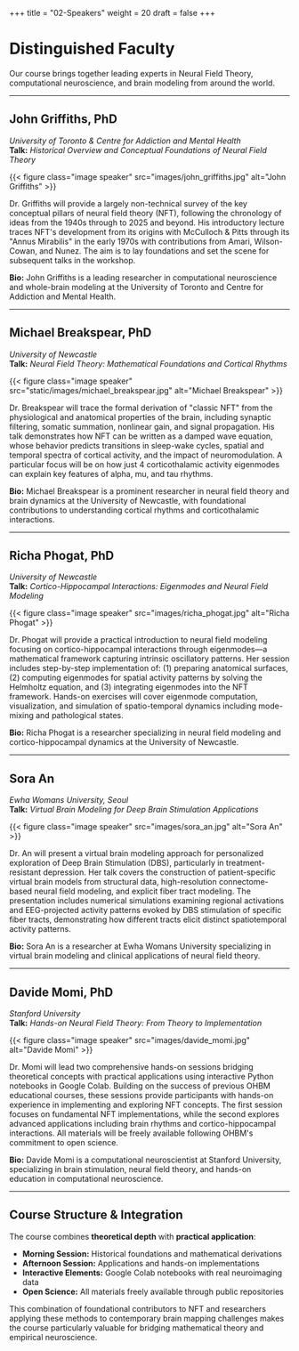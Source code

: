 +++
title = "02-Speakers"
weight = 20
draft = false
+++

# Distinguished Faculty

Our course brings together leading experts in Neural Field Theory, computational neuroscience, and brain modeling from around the world.

---

## **John Griffiths, PhD**
*University of Toronto & Centre for Addiction and Mental Health*  
**Talk:** *Historical Overview and Conceptual Foundations of Neural Field Theory*

{{< figure class="image speaker" src="images/john_griffiths.jpg" alt="John Griffiths" >}}

Dr. Griffiths will provide a largely non-technical survey of the key conceptual pillars of neural field theory (NFT), following the chronology of ideas from the 1940s through to 2025 and beyond. His introductory lecture traces NFT's development from its origins with McCulloch & Pitts through its "Annus Mirabilis" in the early 1970s with contributions from Amari, Wilson-Cowan, and Nunez. The aim is to lay foundations and set the scene for subsequent talks in the workshop.

**Bio:** John Griffiths is a leading researcher in computational neuroscience and whole-brain modeling at the University of Toronto and Centre for Addiction and Mental Health.

---

## **Michael Breakspear, PhD**
*University of Newcastle*  
**Talk:** *Neural Field Theory: Mathematical Foundations and Cortical Rhythms*

{{< figure class="image speaker" src="static/images/michael_breakspear.jpg" alt="Michael Breakspear" >}}

Dr. Breakspear will trace the formal derivation of "classic NFT" from the physiological and anatomical properties of the brain, including synaptic filtering, somatic summation, nonlinear gain, and signal propagation. His talk demonstrates how NFT can be written as a damped wave equation, whose behavior predicts transitions in sleep-wake cycles, spatial and temporal spectra of cortical activity, and the impact of neuromodulation. A particular focus will be on how just 4 corticothalamic activity eigenmodes can explain key features of alpha, mu, and tau rhythms.

**Bio:** Michael Breakspear is a prominent researcher in neural field theory and brain dynamics at the University of Newcastle, with foundational contributions to understanding cortical rhythms and corticothalamic interactions.

---

## **Richa Phogat, PhD**
*University of Newcastle*  
**Talk:** *Cortico-Hippocampal Interactions: Eigenmodes and Neural Field Modeling*

{{< figure class="image speaker" src="images/richa_phogat.jpg" alt="Richa Phogat" >}}

Dr. Phogat will provide a practical introduction to neural field modeling focusing on cortico-hippocampal interactions through eigenmodes—a mathematical framework capturing intrinsic oscillatory patterns. Her session includes step-by-step implementation of: (1) preparing anatomical surfaces, (2) computing eigenmodes for spatial activity patterns by solving the Helmholtz equation, and (3) integrating eigenmodes into the NFT framework. Hands-on exercises will cover eigenmode computation, visualization, and simulation of spatio-temporal dynamics including mode-mixing and pathological states.

**Bio:** Richa Phogat is a researcher specializing in neural field modeling and cortico-hippocampal dynamics at the University of Newcastle.

---

## **Sora An**
*Ewha Womans University, Seoul*  
**Talk:** *Virtual Brain Modeling for Deep Brain Stimulation Applications*

{{< figure class="image speaker" src="images/sora_an.jpg" alt="Sora An" >}}

Dr. An will present a virtual brain modeling approach for personalized exploration of Deep Brain Stimulation (DBS), particularly in treatment-resistant depression. Her talk covers the construction of patient-specific virtual brain models from structural data, high-resolution connectome-based neural field modeling, and explicit fiber tract modeling. The presentation includes numerical simulations examining regional activations and EEG-projected activity patterns evoked by DBS stimulation of specific fiber tracts, demonstrating how different tracts elicit distinct spatiotemporal activity patterns.

**Bio:** Sora An is a researcher at Ewha Womans University specializing in virtual brain modeling and clinical applications of neural field theory.

---

## **Davide Momi, PhD**
*Stanford University*  
**Talk:** *Hands-on Neural Field Theory: From Theory to Implementation*

{{< figure class="image speaker" src="images/davide_momi.jpg" alt="Davide Momi" >}}

Dr. Momi will lead two comprehensive hands-on sessions bridging theoretical concepts with practical applications using interactive Python notebooks in Google Colab. Building on the success of previous OHBM educational courses, these sessions provide participants with hands-on experience in implementing and exploring NFT concepts. The first session focuses on fundamental NFT implementations, while the second explores advanced applications including brain rhythms and cortico-hippocampal interactions. All materials will be freely available following OHBM's commitment to open science.

**Bio:** Davide Momi is a computational neuroscientist at Stanford University, specializing in brain stimulation, neural field theory, and hands-on education in computational neuroscience.

---

## **Course Structure & Integration**

The course combines **theoretical depth** with **practical application**:

- **Morning Session:** Historical foundations and mathematical derivations
- **Afternoon Session:** Applications and hands-on implementations  
- **Interactive Elements:** Google Colab notebooks with real neuroimaging data
- **Open Science:** All materials freely available through public repositories

This combination of foundational contributors to NFT and researchers applying these methods to contemporary brain mapping challenges makes the course particularly valuable for bridging mathematical theory and empirical neuroscience.









